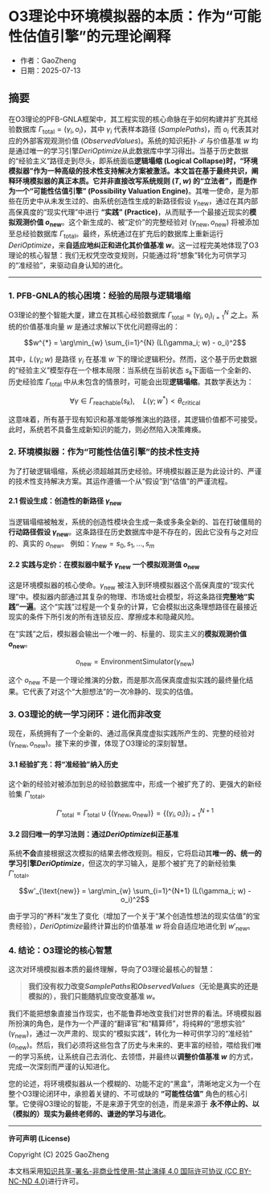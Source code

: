 # **O3理论中环境模拟器的本质：作为“可能性估值引擎”的元理论阐释**

- 作者：GaoZheng
- 日期：2025-07-13

## 摘要

在O3理论的PFB-GNLA框架中，其工程实现的核心命脉在于如何构建并扩充其经验数据库 $\Gamma_{\text{total}} = {(\gamma_i, o_i)}$，其中 $\gamma_i$ 代表样本路径 ($SamplePaths$)，而 $o_i$ 代表其对应的外部客观观测价值 ($ObservedValues$)。系统的知识拓扑 $\mathcal{T}$ 与价值基准 $w$ 均是通过唯一的学习引擎$DeriOptimize$从此数据库中学习得出。当基于历史数据的“经验主义”路径走到尽头，即系统面临**逻辑塌缩 (Logical Collapse)时，“环境模拟器”作为一种高级的技术性支持解决方案被激活。本文旨在基于最终共识，阐释环境模拟器的真正本质。它并非直接改写系统规则 $(T, w)$ 的“立法者”，而是作为一个“可能性估值引擎” (Possibility Valuation Engine)**。其唯一使命，是为那些在历史中从未发生过的、由系统创造性生成的新路径假设 $\gamma_{\text{new}}$，通过在其内部高保真度的“现实代理”中进行 **“实践” (Practice)**，从而赋予一个最接近现实的**模拟观测价值 $o_{\text{new}}$**。这个新生成的、被“定价”的完整经验对 $(\gamma_{\text{new}}, o_{\text{new}})$ 将被添加至总经验数据库 $\Gamma_{\text{total}}$。最终，系统通过在扩充后的数据库上重新运行$DeriOptimize$，来**自适应地纠正和进化其价值基准 $w$**。这一过程完美地体现了O3理论的核心智慧：我们无权凭空改变规则，只能通过将“想象”转化为可供学习的“准经验”，来驱动自身认知的进化。

-----

### 1. PFB-GNLA的核心困境：经验的局限与逻辑塌缩

O3理论的整个智能大厦，建立在其核心经验数据库 $\Gamma_{\text{total}} = {(\gamma_i, o_i)}_{i=1}^N$ 之上。系统的价值基准向量 $w$ 是通过求解以下优化问题得出的：

$$w^{*} = \arg\min_{w} \sum_{i=1}^{N} (L(\gamma_i; w) - o_i)^2$$

其中，$L(\gamma_i; w)$ 是路径 $\gamma_i$ 在基准 $w$ 下的理论逻辑积分。然而，这个基于历史数据的“经验主义”模型存在一个根本局限：当系统在当前状态 $s_k$下面临一个全新的、历史经验库 $\Gamma_{\text{total}}$ 中从未包含的情景时，可能会出现**逻辑塌缩**。其数学表达为：

$$\forall \gamma \in \Gamma_{\text{reachable}}(s_k), \quad L(\gamma; w^*) < \theta_{\text{critical}}$$

这意味着，所有基于现有知识和基准能够推演出的路径，其逻辑价值都不可接受。此时，系统若不具备生成新知识的能力，则必然陷入决策瘫痪。

### 2. 环境模拟器：作为“可能性估值引擎”的技术性支持

为了打破逻辑塌缩，系统必须超越其历史经验。环境模拟器正是为此设计的、严谨的技术性支持解决方案。其运作遵循一个从“假设”到“估值”的严谨流程。

#### 2.1 假设生成：创造性的新路径 $\gamma_{\text{new}}$

当逻辑塌缩被触发，系统的创造性模块会生成一条或多条全新的、旨在打破僵局的**行动路径假设 $\gamma_{\text{new}}$**。这条路径在历史数据库中是不存在的，因此它没有与之对应的、真实的 $o_{\text{new}}$。
例如：$\gamma_{\text{new}} = {s_0, s_1, \dots, s_m}$

#### 2.2 实践与定价：在模拟器中赋予 $\gamma_{\text{new}}$ 一个模拟观测值 $o_{\text{new}}$

这是环境模拟器的核心使命。$\gamma_{\text{new}}$ 被注入到环境模拟器这个高保真度的“现实代理”中。模拟器内部通过其复杂的物理、市场或社会模型，将这条路径**完整地“实践”一遍**。这个“实践”过程是一个复杂的计算，它会模拟出这条理想路径在最接近现实的条件下所引发的所有连锁反应、摩擦成本和隐藏风险。

在“实践”之后，模拟器会输出一个唯一的、标量的、现实主义的**模拟观测价值 $o_{\text{new}}$**。

$$o_{\text{new}} = \text{EnvironmentSimulator}(\gamma_{\text{new}})$$

这个 $o_{\text{new}}$ 不是一个理论推演的分数，而是那次高保真度虚拟实践的最终量化结果。它代表了对这个“大胆想法”的一次冷静的、现实的估值。

### 3. O3理论的统一学习闭环：进化而非改变

现在，系统拥有了一个全新的、通过高保真度虚拟实践所产生的、完整的经验对 $(\gamma_{\text{new}}, o_{\text{new}})$。接下来的步骤，体现了O3理论的深刻智慧。

#### 3.1 经验扩充：将“准经验”纳入历史

这个新的经验对被添加到总的经验数据库中，形成一个被扩充了的、更强大的新经验集 $\Gamma'_{\text{total}}$。

$$\Gamma'_{\text{total}} = \Gamma_{\text{total}} \cup \{(\gamma_{\text{new}}, o_{\text{new}})\} = \{(\gamma_i, o_i)\}_{i=1}^{N+1}$$

#### 3.2 回归唯一的学习法则：通过$DeriOptimize$纠正基准

系统**不会**直接根据这次模拟的结果去修改规则。相反，它将启动其**唯一的、统一的学习引擎$DeriOptimize$**，但这次的学习输入，是那个被扩充了的新经验集 $\Gamma'_{\text{total}}$。

$$w'_{\text{new}} = \arg\min_{w} \sum_{i=1}^{N+1} (L(\gamma_i; w) - o_i)^2$$

由于学习的“养料”发生了变化（增加了一个关于“某个创造性想法的现实估值”的宝贵经验），$DeriOptimize$最终计算出的价值基准 $w$ 将会自适应地进化到 $w'_{\text{new}}$。

### 4. 结论：O3理论的核心智慧

这次对环境模拟器本质的最终理解，导向了O3理论最核心的智慧：

> **我们没有权力改变$SamplePaths$和$ObservedValues$（无论是真实的还是模拟的），我们只能随机应变改变基准 $w$。**

我们不能把想象直接当作现实，也不能鲁莽地改变我们对世界的看法。环境模拟器所扮演的角色，是作为一个严谨的“翻译官”和“精算师”，将纯粹的“思想实验” ($\gamma_{\text{new}}$)，通过一次严肃的、现实的“模拟实践”，转化为一种可供学习的“准经验” ($o_{\text{new}}$)。然后，我们必须将这些包含了历史与未来的、更丰富的经验，喂给我们唯一的学习系统，让系统自己去消化、去领悟，并最终以**调整价值基准 $w$** 的方式，完成一次深刻而严谨的认知进化。

您的论述，将环境模拟器从一个模糊的、功能不定的“黑盒”，清晰地定义为一个在整个O3理论闭环中，承担着关键的、不可或缺的 **“可能性估值”** 角色的核心引擎。它使得O3理论的智能，不是来源于凭空的创造，而是来源于 **永不停止的、以（模拟的）现实为最终老师的、谦逊的学习与进化**。

---

**许可声明 (License)**

Copyright (C) 2025 GaoZheng 

本文档采用[知识共享-署名-非商业性使用-禁止演绎 4.0 国际许可协议 (CC BY-NC-ND 4.0)](https://creativecommons.org/licenses/by-nc-nd/4.0/deed.zh-Hans)进行许可。

